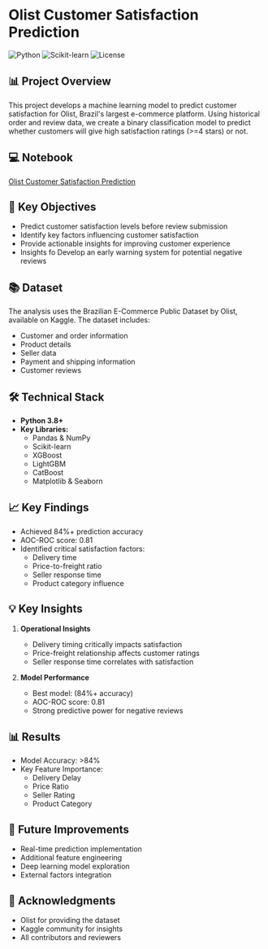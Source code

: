 # Olist Customer Satisfaction Prediction

![Python](https://img.shields.io/badge/Python-3.8%2B-blue)
![Scikit-learn](https://img.shields.io/badge/Scikit--learn-Latest-orange)
![License](https://img.shields.io/badge/License-MIT-green)


## 📊 Project Overview

This project develops a machine learning model to predict customer satisfaction for Olist, Brazil's largest e-commerce platform. Using historical order and review data, we create a binary classification model to predict whether customers will give high satisfaction ratings (>=4 stars) or not.



## 💻 Notebook

[Olist Customer Satisfaction Prediction](https://github.com/alexassuncaodados/Olist-E-commerce-Satisfaction-Prediction/blob/main/Olist%20E-commerce%20Customer%20Satisfaction%20Prediction%20Project.ipynb)

## 🎯 Key Objectives

- Predict customer satisfaction levels before review submission
- Identify key factors influencing customer satisfaction
- Provide actionable insights for improving customer experience
- Insights  fo Develop an early warning system for potential negative reviews

## 📚 Dataset

The analysis uses the Brazilian E-Commerce Public Dataset by Olist, available on Kaggle. The dataset includes:
- Customer and order information
- Product details
- Seller data
- Payment and shipping information
- Customer reviews

## 🛠️ Technical Stack

- **Python 3.8+**
- **Key Libraries:**
  - Pandas & NumPy
  - Scikit-learn
  - XGBoost
  - LightGBM
  - CatBoost
  - Matplotlib & Seaborn

## 📈 Key Findings

- Achieved 84%+ prediction accuracy
- AOC-ROC score: 0.81
- Identified critical satisfaction factors:
  - Delivery time
  - Price-to-freight ratio
  - Seller response time
  - Product category influence


## 💡 Key Insights

1. **Operational Insights**
   - Delivery timing critically impacts satisfaction
   - Price-freight relationship affects customer ratings
   - Seller response time correlates with satisfaction

2. **Model Performance**
   - Best model: (84%+ accuracy)
   - AOC-ROC score: 0.81
   - Strong predictive power for negative reviews


## 📊 Results

- Model Accuracy: >84%
- Key Feature Importance:
  - Delivery Delay
  - Price Ratio
  - Seller Rating
  - Product Category

## 🔄 Future Improvements

- Real-time prediction implementation
- Additional feature engineering
- Deep learning model exploration
- External factors integration


## 🙏 Acknowledgments

- Olist for providing the dataset
- Kaggle community for insights
- All contributors and reviewers

